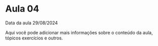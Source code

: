 # Aula 04

Data da aula 29/08/2024

Aqui você pode adicionar mais informações sobre o conteúdo da aula, tópicos exercícios e outros.
